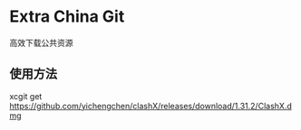 # Extra China Git

高效下载公共资源

## 使用方法

xcgit get https://github.com/yichengchen/clashX/releases/download/1.31.2/ClashX.dmg
